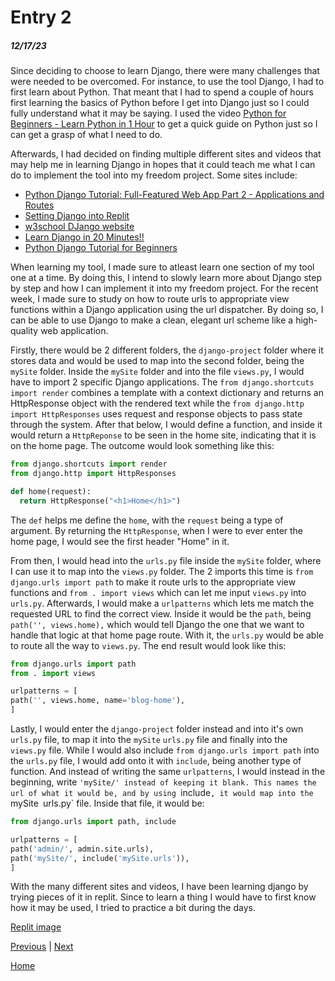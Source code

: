 # Entry 2
##### 12/17/23

Since deciding to choose to learn Django, there were many challenges that were needed to be overcomed. For instance, to use the tool Django, I had to first learn about Python. That meant that I had to spend a couple of hours first learning the basics of Python before I get into Django just so I could fully understand what it may be saying. I used the video [Python for Beginners - Learn Python in 1 Hour](https://www.youtube.com/watch?v=kqtD5dpn9C8) to get a quick guide on Python just so I can get a grasp of what I need to do.

Afterwards, I had decided on finding multiple different sites and videos that may help me in learning Django in hopes that it could teach me what I can do to implement the tool into my freedom project. Some sites include:

* [Python Django Tutorial: Full-Featured Web App Part 2 - Applications and Routes](https://www.youtube.com/watch?v=a48xeeo5Vnk&list=PL-osiE80TeTtoQCKZ03TU5fNfx2UY6U4p&index=2)
* [Setting Django into Replit](https://docs.djangoproject.com/en/2.0/intro/tutorial01/)
* [w3school DJango website](https://www.w3schools.com/django/)
* [Learn Django in 20 Minutes!!](https://www.youtube.com/watch?v=nGIg40xs9e4)
* [Python Django Tutorial for Beginners](https://www.youtube.com/watch?v=rHux0gMZ3Eg&t=188s)

When learning my tool, I made sure to atleast learn one section of my tool one at a time. By doing this, I intend to slowly learn more about Django step by step and how I can implement it into my freedom project. For the recent week, I made sure to study on how to route urls to appropriate view functions within a Django application using the url dispatcher. By doing so, I can be able to use Django to make a clean, elegant url scheme like a high-quality web application.

Firstly, there would be 2 different folders, the `django-project` folder where it stores data and would be used to map into the second folder, being the `mySite` folder. Inside the `mySite` folder and into the file `views.py`, I would have to import 2 specific Django applications. The `from django.shortcuts import render` combines a template with a context dictionary and returns an HttpResponse object with the rendered text while the `from django.http import HttpResponses` uses request and response objects to pass state through the system. After that below, I would define a function, and inside it would return a `HttpReponse` to be seen in the home site, indicating that it is on the home page. The outcome would look something like this:

```python
from django.shortcuts import render
from django.http import HttpResponses

def home(request):
  return HttpResponse("<h1>Home</h1>")
```

The `def` helps me define the `home`, with the `request` being a type of argument. By returning the `HttpResponse`, when I were to ever enter the home page, I would see the first header "Home" in it.

From then, I would head into the `urls.py` file inside the `mySite` folder, where I can use it to map into the `views.py` folder. The 2 imports this time is `from django.urls import path` to make it route urls to the appropriate view functions and `from . import views` which can let me input `views.py` into `urls.py`. Afterwards, I would make a `urlpatterns` which lets me match the requested URL to find the correct view. Inside it would be the `path`, being `path('', views.home),` which would tell Django the one that we want to handle that logic at that home page route. With it, the `urls.py` would be able to route all the way to `views.py`. The end result would look like this:

```python
from django.urls import path
from . import views

urlpatterns = [ 
path('', views.home, name='blog-home'), 
] 
```

Lastly, I would enter the `django-project` folder instead and into it's own `urls.py` file, to map it into the `mySite` `urls.py` file and finally into the `views.py` file. While I would also include `from django.urls import path` into the `urls.py` file, I would add onto it with `include`, being another type of function. And instead of writing the same `urlpatterns`, I would instead in the beginning, write `'mySite/' instead of keeping it blank. This names the url of what it would be, and by using `include`, it would map into the `mySite` `urls.py` file. Inside that file, it would be:

```python
from django.urls import path, include

urlpatterns = [ 
path('admin/', admin.site.urls), 
path('mySite/', include('mySite.urls')),
] 
```

With the many different sites and videos, I have been learning django by trying pieces of it in replit. Since to learn a thing I would have to first know how it may be used, I tried to practice a bit during the days.

[Replit image](capture.jpg)


[Previous](entry01.md) | [Next](entry03.md)

[Home](../README.md)

